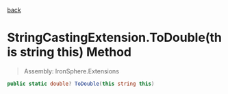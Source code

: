﻿

[back](/IronSphere.Extensions/types/StringCastingExtension)

# StringCastingExtension.ToDouble(this string this) Method

> Assembly: IronSphere.Extensions

```csharp
public static double? ToDouble(this string this)
```



 